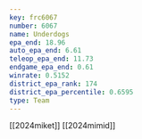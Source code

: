 ```yaml
---
key: frc6067
number: 6067
name: Underdogs
epa_end: 18.96
auto_epa_end: 6.61
teleop_epa_end: 11.73
endgame_epa_end: 0.61
winrate: 0.5152
district_epa_rank: 174
district_epa_percentile: 0.6595
type: Team
---
```

[[2024miket]]
[[2024mimid]]
